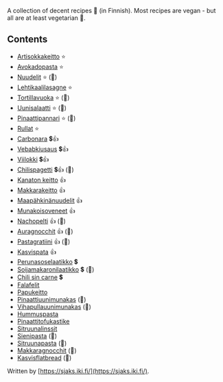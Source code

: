 A collection of decent recipes 🥘 (in Finnish). Most recipes are vegan - but all are at least vegetarian 🥦.

## Contents
- [Artisokkakeitto](/cookbook/keitot/artisokkakeitto) ⭐
- [Avokadopasta](/cookbook/pannulla/avokadopasta) ⭐
- [Nuudelit](/cookbook/pannulla/nuudelit) ⭐ (🥚)
- [Lehtikaalilasagne](/cookbook/uunissa/lehtikaalilasagne) ⭐
- [Tortillavuoka](/cookbook/uunissa/tortillavuoka) ⭐ (🥛)
- [Uunisalaatti](/cookbook/uunissa/uunisalaatti) ⭐ (🥛)
- [Pinaattipannari](/cookbook/uunissa/pinaattipannari) ⭐ (🥚)
- [Rullat](/cookbook/muut/rullat) ⭐
- [Carbonara](/cookbook/pannulla/carbonara) 💲👍
- [Vebabkiusaus](/cookbook/uunissa/vebabkiusaus) 💲👍
- [Viilokki](/cookbook/pannulla/viilokki) 💲👍
- [Chilispagetti](/cookbook/pannulla/chilispagetti) 💲👍 (🥛)
- [Kanaton keitto](/cookbook/keitot/kanatonkeitto) 👍
- [Makkarakeitto](/cookbook/keitot/makkarakeitto) 👍
- [Maapähkinänuudelit](/cookbook/pannulla/maapahkinanuudelit) 👍
- [Munakoisoveneet](/cookbook/pannulla/munakoisoveneet) 👍
- [Nachopelti](/cookbook/uunissa/nachopelti) 👍 (🥛)
- [Auragnocchit](/cookbook/pannulla/auragnocchit) 👍 (🥛)
- [Pastagratiini](/cookbook/uunissa/pastagratiini) 👍 (🥛)
- [Kasvispata](/cookbook/pannulla/kasvispata) 👍
- [Perunasoselaatikko](/cookbook/uunissa/perunasoselaatikko) 💲
- [Soijamakaronilaatikko](/cookbook/uunissa/soijamakaronilaatikko) 💲 (🥚)
- [Chili sin carne](/cookbook/pannulla/chilisincarne) 💲
- [Falafelit](/cookbook/uunissa/falafelit)
- [Papukeitto](/cookbook/keitot/papukeitto)
- [Pinaattiuunimunakas](/cookbook/uunissa/pinaattiuunimunakas) (🥚)
- [Vihapullauunimunakas](/cookbook/uunissa/vihapullauunimunakas) (🥚)
- [Hummuspasta](/cookbook/pannulla/hummuspasta)
- [Pinaattitofukastike](/cookbook/pannulla/pinaattitofukastike)
- [Sitruunalinssit](/cookbook/pannulla/sitruunalinssit)
- [Sienipasta](/cookbook/pannulla/sienipasta) (🥛)
- [Sitruunapasta](/cookbook/pannulla/sitruunapasta) (🥛)
- [Makkaragnocchit](/cookbook/uunissa/makkaragnocchit) (🥛)
- [Kasvisflatbread](/cookbook/uunissa/kasvisflatbread) (🥛)

Written by [https://sjaks.iki.fi/](https://sjaks.iki.fi/).
